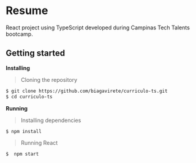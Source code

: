 # Resume

React project using TypeScript developed during Campinas Tech Talents bootcamp.

## Getting started

**Installing**
>Cloning the repository

```bash
$ git clone https://github.com/biagavirete/curriculo-ts.git
$ cd curriculo-ts
```

**Running**
> Installing dependencies

```bash
$ npm install
```

> Running React

```bash
$  npm start
```
